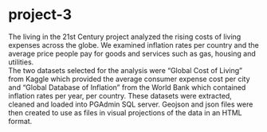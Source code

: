 # project-3

The living in the 21st Century project analyzed the rising costs of living expenses across the globe.  We examined inflation rates per country and the average price people pay for goods and services such as gas, housing and utilities.   
The two datasets selected for the analysis were “Global Cost of Living” from Kaggle which provided the average consumer expense cost per city and “Global Database of Inflation” from the World Bank which contained inflation rates per year, per country.
These datasets were extracted, cleaned and loaded into PGAdmin SQL server. Geojson and json files were then created to use as files in visual projections of the data in an HTML format.

